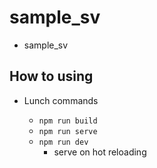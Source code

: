 # sample_sv

- sample_sv

## How to using

- Lunch commands

  - `npm run build`
  - `npm run serve`
  - `npm run dev`
    - serve on hot reloading
